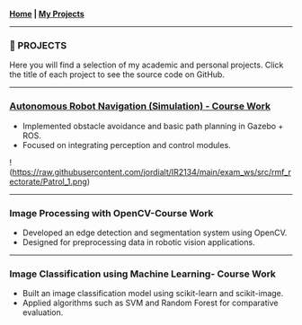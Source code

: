 **[Home](index.md) | [My Projects](projects.md)**

---

### 🚀 PROJECTS

Here you will find a selection of my academic and personal projects. Click the title of each project to see the source code on GitHub.

---

### [Autonomous Robot Navigation (Simulation) - Course Work](https://github.com/jordialt/IR2134)
* Implemented obstacle avoidance and basic path planning in Gazebo + ROS.
* Focused on integrating perception and control modules.

!(https://raw.githubusercontent.com/jordialt/IR2134/main/exam_ws/src/rmf_rectorate/Patrol_1.png)

---

### Image Processing with OpenCV-Course Work
* Developed an edge detection and segmentation system using OpenCV.
* Designed for preprocessing data in robotic vision applications.



---

### Image Classification using Machine Learning- Course Work
* Built an image classification model using scikit-learn and scikit-image.
* Applied algorithms such as SVM and Random Forest for comparative evaluation.

